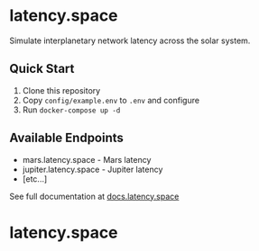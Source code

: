# latency.space

Simulate interplanetary network latency across the solar system.

## Quick Start

1. Clone this repository
2. Copy `config/example.env` to `.env` and configure
3. Run `docker-compose up -d`

## Available Endpoints

- mars.latency.space - Mars latency
- jupiter.latency.space - Jupiter latency
- [etc...]

See full documentation at [docs.latency.space](https://docs.latency.space)
# latency.space
